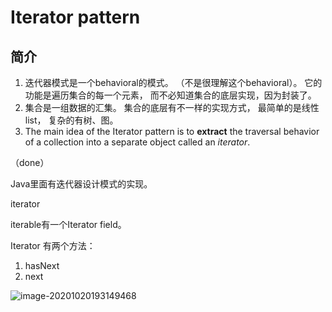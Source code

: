 # Iterator pattern

## 简介

1. 迭代器模式是一个behavioral的模式。 （不是很理解这个behavioral）。 它的功能是遍历集合的每一个元素， 而不必知道集合的底层实现，因为封装了。
2. 集合是一组数据的汇集。 集合的底层有不一样的实现方式， 最简单的是线性list， 复杂的有树、图。
3. The main idea of the Iterator pattern is to **extract** the traversal behavior of a collection into a separate object called an *iterator*.

（done）

Java里面有迭代器设计模式的实现。

iterator

iterable有一个Iterator field。

Iterator 有两个方法：

1. hasNext
2. next



![image-20201020193149468](C:\Users\钟益康\AppData\Roaming\Typora\typora-user-images\image-20201020193149468.png)